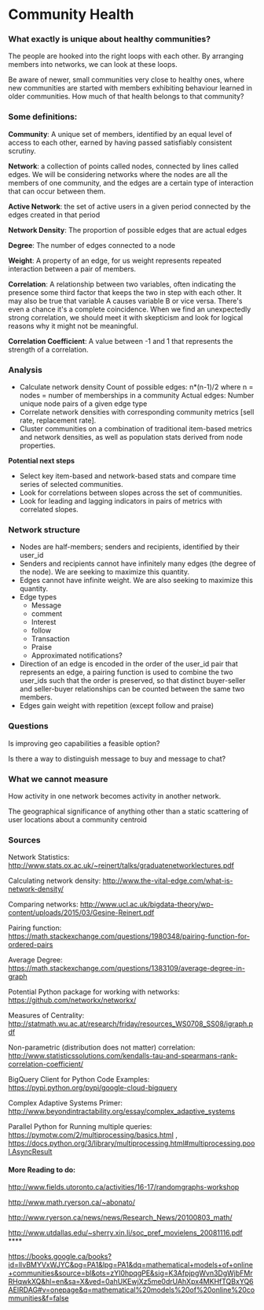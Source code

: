 # Community Health

### What exactly is unique about healthy communities?
 
The people are hooked into the right loops with each other. By arranging members into networks, we can look at these loops. 
 
Be aware of newer, small communities very close to healthy ones, where new communities are started with members exhibiting behaviour learned in older communities. How much of that health belongs to that community?
 
### Some definitions:
 
**Community**: A unique set of members, identified by an equal level of access to each other, earned by having passed satisfiably consistent scrutiny.

**Network**: a collection of points called nodes, connected by lines called edges. We will be considering networks where the nodes are all the members of one community, and the edges are a certain type of interaction that can occur between them.

**Active Network**: the set of active users in a given period connected by the edges created in that period

**Network Density**: The proportion of possible edges that are actual edges

**Degree**: The number of edges connected to a node

**Weight**: A property of an edge, for us weight represents repeated interaction between a pair of members.

**Correlation**: A relationship between two variables, often indicating the presence some third factor that keeps the two in step with each other. It may also be true that variable A causes variable B or vice versa. There's even a chance it's a complete coincidence. When we find an unexpectedly strong correlation, we should meet it with skepticism and look for logical reasons why it might not be meaningful.

**Correlation Coefficient**: A value between -1 and 1 that represents the strength of a correlation.
 
### Analysis
 - Calculate network density
	Count of possible edges:
	  n*(n-1)/2
	  where n = nodes = number of memberships in a community
	Actual edges:
	  Number unique node pairs of a given edge type
 - Correlate network densities with corresponding community metrics [sell rate, replacement rate].
 - Cluster communities on a combination of traditional item-based metrics and network densities, as well as population stats    derived from node properties.

**Potential next steps**
 - Select key item-based and network-based stats and compare time series of selected communities.
 - Look for correlations between slopes across the set of communities.
 - Look for leading and lagging indicators in pairs of metrics with correlated slopes.
 
 
 
 
### Network structure
 
 - Nodes are half-members; senders and recipients, identified by their user_id
 - Senders and recipients cannot have infinitely many edges (the degree of the node). We are seeking to maximize this quantity.
 - Edges cannot have infinite weight. We are also seeking to maximize this quantity.
 - Edge types
	 - Message
 	 - comment 
	 - Interest
	 - follow
	 - Transaction
	 - Praise
	 - Approximated notifications? 
 - Direction of an edge is encoded in the order of the user_id pair that represents an edge, a pairing function is used to combine the two user_ids such that the order is preserved, so that distinct buyer-seller and seller-buyer relationships can be counted between the same two members.
 - Edges gain weight with repetition (except follow and praise)
 
 
### Questions

Is improving geo capabilities a feasible option?

Is there a way to distinguish message to buy and message to chat?
 
### What we cannot measure
 
How activity in one network becomes activity in another network.

The geographical significance of anything other than a static scattering of user locations about a community centroid
 
### Sources

Network Statistics: http://www.stats.ox.ac.uk/~reinert/talks/graduatenetworklectures.pdf
 
Calculating network density: http://www.the-vital-edge.com/what-is-network-density/

Comparing networks: http://www.ucl.ac.uk/bigdata-theory/wp-content/uploads/2015/03/Gesine-Reinert.pdf

Pairing function: https://math.stackexchange.com/questions/1980348/pairing-function-for-ordered-pairs 

Average Degree: https://math.stackexchange.com/questions/1383109/average-degree-in-graph

Potential Python package for working with networks: https://github.com/networkx/networkx/

Measures of Centrality: http://statmath.wu.ac.at/research/friday/resources_WS0708_SS08/igraph.pdf

Non-parametric (distribution does not matter) correlation: http://www.statisticssolutions.com/kendalls-tau-and-spearmans-rank-correlation-coefficient/
 
BigQuery Client for Python Code Examples: https://pypi.python.org/pypi/google-cloud-bigquery

Complex Adaptive Systems Primer: http://www.beyondintractability.org/essay/complex_adaptive_systems

Parallel Python for Running multiple queries: https://pymotw.com/2/multiprocessing/basics.html  ,
https://docs.python.org/3/library/multiprocessing.html#multiprocessing.pool.AsyncResult

#### More Reading to do:

http://www.fields.utoronto.ca/activities/16-17/randomgraphs-workshop

http://www.math.ryerson.ca/~abonato/

http://www.ryerson.ca/news/news/Research_News/20100803_math/

http://www.utdallas.edu/~sherry.xin.li/soc_pref_movielens_20081116.pdf ****

https://books.google.ca/books?id=lIvBMYVxWJYC&pg=PA1&lpg=PA1&dq=mathematical+models+of+online+communities&source=bl&ots=zYI0hpqgPE&sig=K3AfpjpgWvn3DgWjbFMrRHqwkXQ&hl=en&sa=X&ved=0ahUKEwjXz5me0drUAhXpx4MKHfTQBxYQ6AEIRDAG#v=onepage&q=mathematical%20models%20of%20online%20communities&f=false
